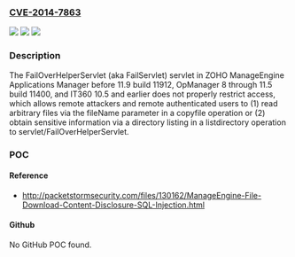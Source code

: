 ### [CVE-2014-7863](https://cve.mitre.org/cgi-bin/cvename.cgi?name=CVE-2014-7863)
![](https://img.shields.io/static/v1?label=Product&message=n%2Fa&color=blue)
![](https://img.shields.io/static/v1?label=Version&message=n%2Fa&color=blue)
![](https://img.shields.io/static/v1?label=Vulnerability&message=n%2Fa&color=brighgreen)

### Description

The FailOverHelperServlet (aka FailServlet) servlet in ZOHO ManageEngine Applications Manager before 11.9 build 11912, OpManager 8 through 11.5 build 11400, and IT360 10.5 and earlier does not properly restrict access, which allows remote attackers and remote authenticated users to (1) read arbitrary files via the fileName parameter in a copyfile operation or (2) obtain sensitive information via a directory listing in a listdirectory operation to servlet/FailOverHelperServlet.

### POC

#### Reference
- http://packetstormsecurity.com/files/130162/ManageEngine-File-Download-Content-Disclosure-SQL-Injection.html

#### Github
No GitHub POC found.

